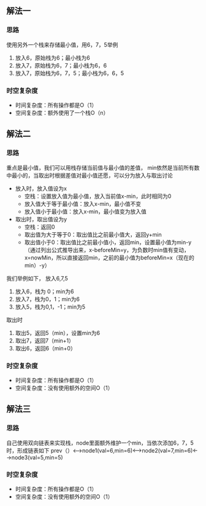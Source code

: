 ## 解法一
### 思路
使用另外一个栈来存储最小值，用6，7，5举例
1. 放入6，原始栈为6；最小栈为6
2. 放入7，原始栈为6，7；最小栈为6，6
3. 放入7，原始栈为6，7，5；最小栈为6，6，5

### 时空复杂度
- 时间复杂度：所有操作都是O（1）
- 空间复杂度：额外使用了一个栈O（n）
## 解法二
### 思路
重点是最小值，我们可以用栈存储当前值与最小值的差值， min依然是当前所有数中最小的，当取出时根据差值对最小值还愿，可以分为放入与取出讨论
- 放入时，放入值设为x
  - 空栈：设置放入值为最小值，放入当前值x-min，此时相同为0
  - 放入值大于等于最小值：放入x-min，最小值不变
  - 放入值小于最小值：放入x-min，最小值变为放入值
- 取出时，取出值设为y
  - 空栈：返回0
  - 取出值为大于等于0：取出值比之前最小值大，返回y+min
  - 取出值小于0：取出值比之前最小值小，返回min，设置最小值为min-y（通过列出公式推导出来，x-beforeMin=y，为负数时min值有变动，x=nowMin，所以直接返回min，之前的最小值为beforeMin=x（现在的min）-y）

我们举例如下，
放入6,7,5
1. 放入6，栈为 0；min为6
2. 放入7，栈为0，1；min为6
3. 放入5，栈为0,1，-1；min为5

取出时
1. 取出5，返回5（min），设置min为6
2. 取出7，返回7（min+1）
3. 取出6，返回6（min+0）
### 时空复杂度
- 时间复杂度：所有操作都是O（1）
- 空间复杂度：没有使用额外的空间O（1）

## 解法三
### 思路
自己使用双向链表来实现栈，node里面额外维护一个min，当依次添加6，7，5时，形成链表如下
prev（）<-->node1(val=6,min=6)<-->node2(val=7,min=6)<-->node3(val=5,min=5)

### 时空复杂度
- 时间复杂度：所有操作都是O（1）
- 空间复杂度：没有使用额外的空间O（1）






